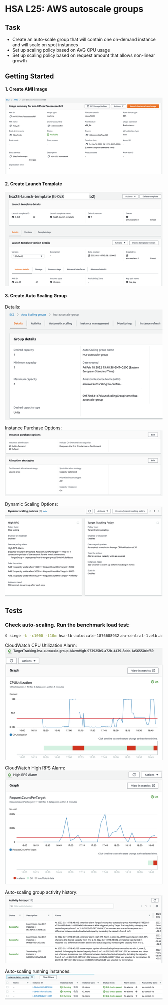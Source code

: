 # HSA L25: AWS autoscale groups

## Task
* Create an auto-scale group that will contain one on-demand instance and will scale on spot instances
* Set up scaling policy based on AVG CPU usage
* Set up scaling policy based on request amount that allows non-linear growth

## Getting Started

#### 1. Create AMI Image
![AMI Image](./resources/aws_ami_image.png)

#### 2. Create Launch Template
![Launch Template](./resources/aws_launch_template.png)

#### 3. Create Auto Scaling Group
Details:
![Auto Scaling Group Details](./resources/aws_autoscale_group_details.png)

Instance Purchase Options:
![Instance Purchase Options](./resources/aws_autoscale_instance_purchase_options.png)

Dynamic Scaling Options:
![Dynamic Scaling Options](./resources/aws_autoscale_dynamic_scaling_options.png)

## Tests
### Check auto-scaling. Run the benchmark load test:
```bash
$ siege -b -c1000 -t10m hsa-lb-autoscale-1876688932.eu-central-1.elb.amazonaws.com
```

CloudWatch CPU Utilization Alarm:
![CloudWatch CPU Utilization](./resources/aws_cpu_utilization.png)

CloudWatch High RPS Alarm:
![CloudWatch High RPS Alarm](./resources/aws_high_rps_alarm.png)

Auto-scaling group activity history:
![Auto-scaling group activity history](./resources/aws_autoscale_activity_history.png)

Auto-scaling running instances:
![Auto-scaling running instances](./resources/aws_running_instances.png)